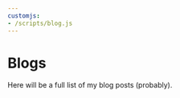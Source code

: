 ```yaml
---
customjs:
- /scripts/blog.js
---
```

# Blogs

Here will be a full list of my blog posts (probably).

<div id="blogs"></div>
